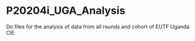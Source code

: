 # P20204i_UGA_Analysis
 Do files for the analysis of data from all rounds and cohort of EUTF Uganda CIE
